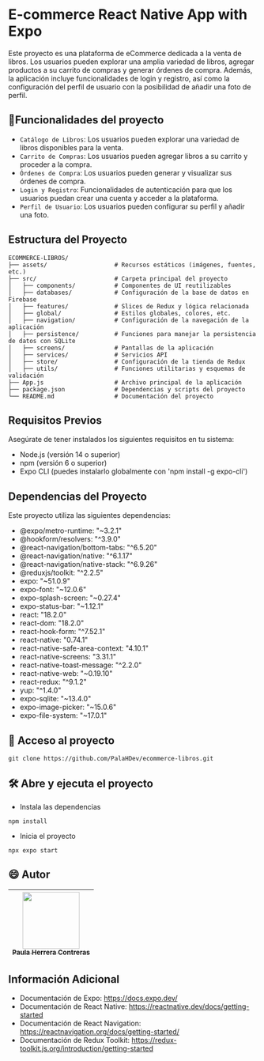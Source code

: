 # E-commerce React Native App with Expo
Este proyecto es una plataforma de eCommerce dedicada a la venta de libros. Los usuarios pueden explorar una amplia variedad de libros, agregar productos a su carrito de compras y generar órdenes de compra. Además, la aplicación incluye funcionalidades de login y registro, así como la configuración del perfil de usuario con la posibilidad de añadir una foto de perfil.

## :hammer:Funcionalidades del proyecto
- `Catálogo de Libros`: Los usuarios pueden explorar una variedad de libros disponibles para la venta.
- `Carrito de Compras`: Los usuarios pueden agregar libros a su carrito y proceder a la compra.
- `Órdenes de Compra`: Los usuarios pueden generar y visualizar sus órdenes de compra.
- `Login y Registro`: Funcionalidades de autenticación para que los usuarios puedan crear una cuenta y acceder a la plataforma.
- `Perfil de Usuario`: Los usuarios pueden configurar su perfil y añadir una foto.

## Estructura del Proyecto

```plaintext
ECOMMERCE-LIBROS/
├── assets/                   # Recursos estáticos (imágenes, fuentes, etc.)
├── src/                      # Carpeta principal del proyecto
│   ├── components/           # Componentes de UI reutilizables
│   ├── databases/            # Configuración de la base de datos en Firebase
│   ├── features/             # Slices de Redux y lógica relacionada
│   ├── global/               # Estilos globales, colores, etc.
│   ├── navigation/           # Configuración de la navegación de la aplicación
│   ├── persistence/          # Funciones para manejar la persistencia de datos con SQLite
│   ├── screens/              # Pantallas de la aplicación
│   ├── services/             # Servicios API
│   ├── store/                # Configuración de la tienda de Redux
│   ├── utils/                # Funciones utilitarias y esquemas de validación
├── App.js                    # Archivo principal de la aplicación
├── package.json              # Dependencias y scripts del proyecto
└── README.md                 # Documentación del proyecto
```

## Requisitos Previos
Asegúrate de tener instalados los siguientes requisitos en tu sistema:
- Node.js (versión 14 o superior)
- npm (versión 6 o superior)
- Expo CLI (puedes instalarlo globalmente con 'npm install -g expo-cli')

## Dependencias del Proyecto
Este proyecto utiliza las siguientes dependencias:
- @expo/metro-runtime: "~3.2.1"
- @hookform/resolvers: "^3.9.0"
- @react-navigation/bottom-tabs: "^6.5.20"
- @react-navigation/native: "^6.1.17"
- @react-navigation/native-stack: "^6.9.26"
- @reduxjs/toolkit: "^2.2.5"
- expo: "~51.0.9"
- expo-font: "~12.0.6"
- expo-splash-screen: "~0.27.4"
- expo-status-bar: "~1.12.1"
- react: "18.2.0"
- react-dom: "18.2.0"
- react-hook-form: "^7.52.1"
- react-native: "0.74.1"
- react-native-safe-area-context: "4.10.1"
- react-native-screens: "3.31.1"
- react-native-toast-message: "^2.2.0"
- react-native-web: "~0.19.10"
- react-redux: "^9.1.2"
- yup: "^1.4.0"
- expo-sqlite: "~13.4.0"
- expo-image-picker: "~15.0.6"
- expo-file-system: "~17.0.1"

## 📁 Acceso al proyecto
```plaintext
git clone https://github.com/PalaHDev/ecommerce-libros.git
```
## 🛠️ Abre y ejecuta el proyecto
- Instala las dependencias
```plaintext
npm install
```
- Inicia el proyecto
```plaintext
npx expo start
```
## :smile: Autor
| [<img src="https://avatars.githubusercontent.com/u/165714147?s=400&u=0ab21839c3de487a8327e71cb743e1555daa675c&v=4" width=115><br><sub>Paula Herrera Contreras</sub>](https://github.com/PalaHDev) |  
| :---: | 

## Información Adicional
- Documentación de Expo: https://docs.expo.dev/
- Documentación de React Native: https://reactnative.dev/docs/getting-started
- Documentación de React Navigation: https://reactnavigation.org/docs/getting-started/
- Documentación de Redux Toolkit: https://redux-toolkit.js.org/introduction/getting-started
